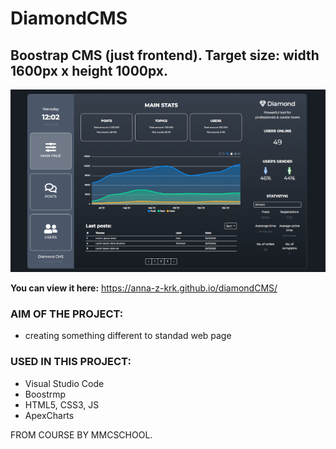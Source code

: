 # DiamondCMS

## Boostrap CMS (just frontend). Target size: width 1600px x height 1000px.

![Preview:](https://github.com/Anna-Z-Krk/diamondCMS/blob/main/CMS_preview.png)


**You can view it here:** https://anna-z-krk.github.io/diamondCMS/

### AIM OF THE PROJECT:
- creating something different to standad web page


### USED IN THIS PROJECT:
- Visual Studio Code
- Boostrmp
- HTML5, CSS3, JS
- ApexCharts

FROM COURSE BY MMCSCHOOL.
  
